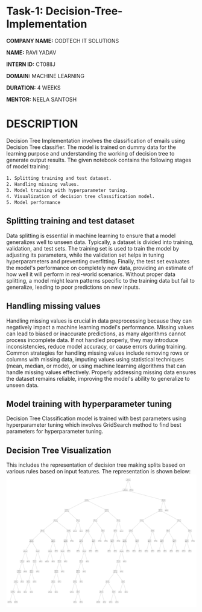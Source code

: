 # **Task-1:** Decision-Tree-Implementation

**COMPANY NAME:** CODTECH IT SOLUTIONS

**NAME:** RAVI YADAV

**INTERN ID:** CT08IIJ

**DOMAIN:** MACHINE LEARNING

**DURATION:** 4 WEEKS

**MENTOR:** NEELA SANTOSH


# **DESCRIPTION**

Decision Tree Implementation involves the classification of emails using Decision Tree classifier. The model is trained on dummy data for the learning purpose and understanding the working of decision tree to generate output results. The given notebook contains the following stages of model training:

    1. Splitting training and test dataset.
    2. Handling missing values.
    3. Model training with hyperparameter tuning.
    4. Visualization of decision tree classification model.
    5. Model performance


## Splitting training and test dataset
Data splitting is essential in machine learning to ensure that a model generalizes well to unseen data. Typically, a dataset is divided into training, validation, and test sets. The training set is used to train the model by adjusting its parameters, while the validation set helps in tuning hyperparameters and preventing overfitting. Finally, the test set evaluates the model's performance on completely new data, providing an estimate of how well it will perform in real-world scenarios. Without proper data splitting, a model might learn patterns specific to the training data but fail to generalize, leading to poor predictions on new inputs.

## Handling missing values
Handling missing values is crucial in data preprocessing because they can negatively impact a machine learning model's performance. Missing values can lead to biased or inaccurate predictions, as many algorithms cannot process incomplete data. If not handled properly, they may introduce inconsistencies, reduce model accuracy, or cause errors during training. Common strategies for handling missing values include removing rows or columns with missing data, imputing values using statistical techniques (mean, median, or mode), or using machine learning algorithms that can handle missing values effectively. Properly addressing missing data ensures the dataset remains reliable, improving the model's ability to generalize to unseen data.

## Model training with hyperparameter tuning
Decision Tree Classification model is trained with best parameters using hyperparameter tuning which involves GridSearch method to find best parameters for hyperparameter tuning.

## Decision Tree Visualization
This includes the representation of decision tree making splits based on various rules based on input features. The representation is shown below:
![Image](decision-tree-representation.png)
